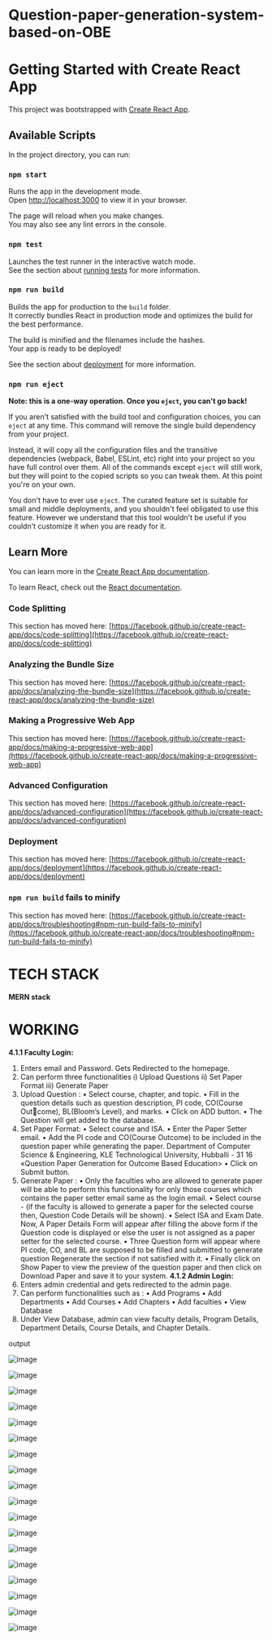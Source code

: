 # Question-paper-generation-system-based-on-OBE

# Getting Started with Create React App

This project was bootstrapped with [Create React App](https://github.com/facebook/create-react-app).

## Available Scripts

In the project directory, you can run:

### `npm start`

Runs the app in the development mode.\
Open [http://localhost:3000](http://localhost:3000) to view it in your browser.

The page will reload when you make changes.\
You may also see any lint errors in the console.

### `npm test`

Launches the test runner in the interactive watch mode.\
See the section about [running tests](https://facebook.github.io/create-react-app/docs/running-tests) for more information.

### `npm run build`

Builds the app for production to the `build` folder.\
It correctly bundles React in production mode and optimizes the build for the best performance.

The build is minified and the filenames include the hashes.\
Your app is ready to be deployed!

See the section about [deployment](https://facebook.github.io/create-react-app/docs/deployment) for more information.

### `npm run eject`

**Note: this is a one-way operation. Once you `eject`, you can't go back!**

If you aren't satisfied with the build tool and configuration choices, you can `eject` at any time. This command will remove the single build dependency from your project.

Instead, it will copy all the configuration files and the transitive dependencies (webpack, Babel, ESLint, etc) right into your project so you have full control over them. All of the commands except `eject` will still work, but they will point to the copied scripts so you can tweak them. At this point you're on your own.

You don't have to ever use `eject`. The curated feature set is suitable for small and middle deployments, and you shouldn't feel obligated to use this feature. However we understand that this tool wouldn't be useful if you couldn't customize it when you are ready for it.

## Learn More

You can learn more in the [Create React App documentation](https://facebook.github.io/create-react-app/docs/getting-started).

To learn React, check out the [React documentation](https://reactjs.org/).

### Code Splitting

This section has moved here: [https://facebook.github.io/create-react-app/docs/code-splitting](https://facebook.github.io/create-react-app/docs/code-splitting)

### Analyzing the Bundle Size

This section has moved here: [https://facebook.github.io/create-react-app/docs/analyzing-the-bundle-size](https://facebook.github.io/create-react-app/docs/analyzing-the-bundle-size)

### Making a Progressive Web App

This section has moved here: [https://facebook.github.io/create-react-app/docs/making-a-progressive-web-app](https://facebook.github.io/create-react-app/docs/making-a-progressive-web-app)

### Advanced Configuration

This section has moved here: [https://facebook.github.io/create-react-app/docs/advanced-configuration](https://facebook.github.io/create-react-app/docs/advanced-configuration)

### Deployment

This section has moved here: [https://facebook.github.io/create-react-app/docs/deployment](https://facebook.github.io/create-react-app/docs/deployment)

### `npm run build` fails to minify

This section has moved here: [https://facebook.github.io/create-react-app/docs/troubleshooting#npm-run-build-fails-to-minify](https://facebook.github.io/create-react-app/docs/troubleshooting#npm-run-build-fails-to-minify)



# TECH STACK 
**MERN stack**

# WORKING
**4.1.1 Faculty Login:**
1. Enters email and Password. Gets Redirected to the homepage.
2. Can perform three functionalities
i) Upload Questions
ii) Set Paper Format
iii) Generate Paper
3. Upload Question :
• Select course, chapter, and topic.
• Fill in the question details such as question description, PI code, CO(Course Outcome), BL(Bloom’s Level), and marks.
• Click on ADD button.
• The Question will get added to the database.
4. Set Paper Format:
• Select course and ISA.
• Enter the Paper Setter email.
• Add the PI code and CO(Course Outcome) to be included in the question paper
while generating the paper.
Department of Computer Science & Engineering, KLE Technological University, Hubballi - 31 16
«Question Paper Generation for Outcome Based Education>
• Click on Submit button.
5. Generate Paper :
• Only the faculties who are allowed to generate paper will be able to perform this
functionality for only those courses which contains the paper setter email same as
the login email.
• Select course - (if the faculty is allowed to generate a paper for the selected course
then, Question Code Details will be shown).
• Select ISA and Exam Date. Now, A Paper Details Form will appear after filling
the above form if the Question code is displayed or else the user is not assigned as
a paper setter for the selected course.
• Three Question form will appear where PI code, CO, and BL are supposed to be
filled and submitted to generate question Regenerate the section if not satisfied
with it.
• Finally click on Show Paper to view the preview of the question paper and then
click on Download Paper and save it to your system.
**4.1.2 Admin Login:**
1. Enters admin credential and gets redirected to the admin page.
2. Can perform functionalities such as :
• Add Programs
• Add Departments
• Add Courses
• Add Chapters
• Add faculties
• View Database
3. Under View Database, admin can view faculty details, Program Details, Department
Details, Course Details, and Chapter Details.


output

![image](https://github.com/virupaksha-b-m/Question-paper-generation-system-based-on-OBE/assets/91652877/9c19d2ae-a757-4109-8db4-ad19cf0d9119)

![image](https://github.com/virupaksha-b-m/Question-paper-generation-system-based-on-OBE/assets/91652877/9ba84c97-1dca-42f7-94fe-905c325632d2)

![image](https://github.com/virupaksha-b-m/Question-paper-generation-system-based-on-OBE/assets/91652877/5b94f75b-1714-49af-ad2a-952b6a65ae9c)

![image](https://github.com/virupaksha-b-m/Question-paper-generation-system-based-on-OBE/assets/91652877/1e8411f6-3593-4617-8a57-7ee9b2adabbc)

![image](https://github.com/virupaksha-b-m/Question-paper-generation-system-based-on-OBE/assets/91652877/ac733f1c-0263-434c-a5e0-97e68b56ed1d)

![image](https://github.com/virupaksha-b-m/Question-paper-generation-system-based-on-OBE/assets/91652877/5ed37e3d-b03b-45c7-9cc7-48bc69d84cba)

![image](https://github.com/virupaksha-b-m/Question-paper-generation-system-based-on-OBE/assets/91652877/bec4a173-3706-4edc-90b8-83b5a8eb2236)

![image](https://github.com/virupaksha-b-m/Question-paper-generation-system-based-on-OBE/assets/91652877/a95e262e-a912-4939-86e8-47d8eb121b02)

![image](https://github.com/virupaksha-b-m/Question-paper-generation-system-based-on-OBE/assets/91652877/4ba815c5-958d-460a-8220-6ed45d87f540)

![image](https://github.com/virupaksha-b-m/Question-paper-generation-system-based-on-OBE/assets/91652877/1ef61900-bceb-4343-9d30-4204d9a5f559)

![image](https://github.com/virupaksha-b-m/Question-paper-generation-system-based-on-OBE/assets/91652877/1c500470-2693-4045-adef-d52ad8083469)

![image](https://github.com/virupaksha-b-m/Question-paper-generation-system-based-on-OBE/assets/91652877/30903e5d-ac13-4169-bcf9-f2808cc50199)

![image](https://github.com/virupaksha-b-m/Question-paper-generation-system-based-on-OBE/assets/91652877/f46b2f40-8010-492c-98c8-8e8d66802ef0)

![image](https://github.com/virupaksha-b-m/Question-paper-generation-system-based-on-OBE/assets/91652877/b02e1e44-f98e-49f7-805c-fa28d37d9ef1)

![image](https://github.com/virupaksha-b-m/Question-paper-generation-system-based-on-OBE/assets/91652877/d9524fed-eb21-40d4-9575-ecc6babf421c)

![image](https://github.com/virupaksha-b-m/Question-paper-generation-system-based-on-OBE/assets/91652877/8b129864-e2b5-4d5b-b2e6-787d9df6e774)

![image](https://github.com/virupaksha-b-m/Question-paper-generation-system-based-on-OBE/assets/91652877/c0fe3013-8985-488a-a6ff-f33fa71c4a5b)

![image](https://github.com/virupaksha-b-m/Question-paper-generation-system-based-on-OBE/assets/91652877/35e5fd9a-b1e6-4ecd-86f8-01a54c9d975e)

